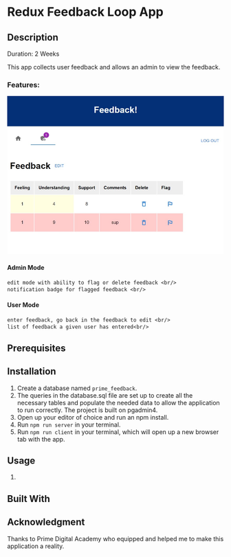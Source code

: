 # Redux Feedback Loop App

## Description
Duration: 2 Weeks

This app collects user feedback and allows an admin to view the feedback. <br/>

### Features: <br/>

![Admin Screen](/Images/admin.png)

#### Admin Mode <br/>
    edit mode with ability to flag or delete feedback <br/>
    notification badge for flagged feedback <br/>

#### User Mode <br/>
    enter feedback, go back in the feedback to edit <br/>
    list of feedback a given user has entered<br/>


## Prerequisites

## Installation

1. Create a database named `prime_feedback`. <br/>
2. The queries in the database.sql file are set up to create all the necessary tables and populate the needed data to allow the application to run correctly. The project is built on pgadmin4. <br/>
3. Open up your editor of choice and run an npm install. <br/>
4. Run `npm run server` in your terminal. <br/>
5. Run `npm run client` in your terminal, which will open up a new browser tab with the app. <br/>

## Usage

1. 

## Built With

## Acknowledgment
Thanks to Prime Digital Academy who equipped and helped me to make this application a reality.

